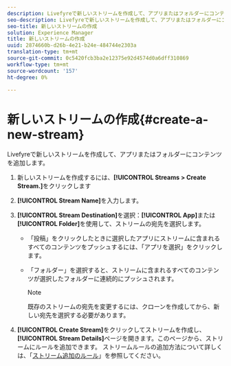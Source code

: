 ```yaml
---
description: Livefyreで新しいストリームを作成して、アプリまたはフォルダーにコンテンツを追加します。
seo-description: Livefyreで新しいストリームを作成して、アプリまたはフォルダーにコンテンツを追加します。
seo-title: 新しいストリームの作成
solution: Experience Manager
title: 新しいストリームの作成
uuid: 2874660b-d26b-4e21-b24e-484744e2303a
translation-type: tm+mt
source-git-commit: 0c5420fcb3ba2e12375e92d4574d0a6dff310869
workflow-type: tm+mt
source-wordcount: '157'
ht-degree: 0%

---
```



# 新しいストリームの作成{#create-a-new-stream}

Livefyreで新しいストリームを作成して、アプリまたはフォルダーにコンテンツを追加します。

1. 新しいストリームを作成するには、**[!UICONTROL Streams > Create Stream.]**&#x200B;をクリックします
1. **[!UICONTROL Stream Name]**&#x200B;を入力します。
1. **[!UICONTROL Stream Destination]**&#x200B;を選択：**[!UICONTROL App]**&#x200B;または&#x200B;**[!UICONTROL Folder]**&#x200B;を使用して、ストリームの宛先を選択します。

   * 「投稿」をクリックしたときに選択したアプリにストリームに含まれるすべてのコンテンツをプッシュするには、「アプリを選択」をクリックします。
   * 「フォルダー」を選択すると、ストリームに含まれるすべてのコンテンツが選択したフォルダーに連続的にプッシュされます。

      >[!NOTE]
      >
      >既存のストリームの宛先を変更するには、クローンを作成してから、新しい宛先を選択する必要があります。

1. **[!UICONTROL Create Stream]**&#x200B;をクリックしてストリームを作成し、**[!UICONTROL Stream Details]**&#x200B;ページを開きます。このページから、ストリームにルールを追加できます。 ストリームルールの追加方法について詳しくは、「[ストリーム追加のルール](../c-streams/t-add-rules-for-your-stream.md#t_add_rules_for_your_stream)」を参照してください。
